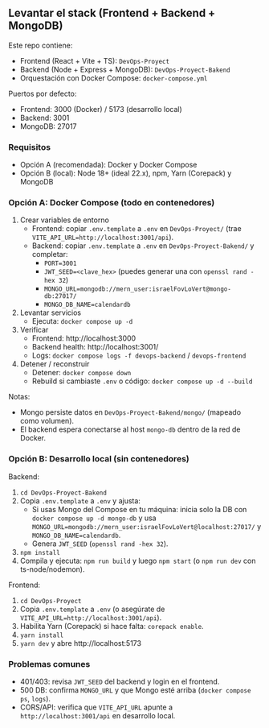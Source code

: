 ## Levantar el stack (Frontend + Backend + MongoDB)

Este repo contiene:
- Frontend (React + Vite + TS): `DevOps-Proyect`
- Backend (Node + Express + MongoDB): `DevOps-Proyect-Bakend`
- Orquestación con Docker Compose: `docker-compose.yml`

Puertos por defecto:
- Frontend: 3000 (Docker) / 5173 (desarrollo local)
- Backend: 3001
- MongoDB: 27017

### Requisitos
- Opción A (recomendada): Docker y Docker Compose
- Opción B (local): Node 18+ (ideal 22.x), npm, Yarn (Corepack) y MongoDB

### Opción A: Docker Compose (todo en contenedores)
1) Crear variables de entorno
	- Frontend: copiar `.env.template` a `.env` en `DevOps-Proyect/` (trae `VITE_API_URL=http://localhost:3001/api`).
	- Backend: copiar `.env.template` a `.env` en `DevOps-Proyect-Bakend/` y completar:
	  - `PORT=3001`
	  - `JWT_SEED=<clave_hex>` (puedes generar una con `openssl rand -hex 32`)
	  - `MONGO_URL=mongodb://mern_user:israelFovLoVert@mongo-db:27017/`
	  - `MONGO_DB_NAME=calendardb`
2) Levantar servicios
	- Ejecuta: `docker compose up -d`
3) Verificar
	- Frontend: http://localhost:3000
	- Backend health: http://localhost:3001/
	- Logs: `docker compose logs -f devops-backend` / `devops-frontend`
4) Detener / reconstruir
	- Detener: `docker compose down`
	- Rebuild si cambiaste `.env` o código: `docker compose up -d --build`

Notas:
- Mongo persiste datos en `DevOps-Proyect-Bakend/mongo/` (mapeado como volumen).
- El backend espera conectarse al host `mongo-db` dentro de la red de Docker.

### Opción B: Desarrollo local (sin contenedores)
Backend:
1) `cd DevOps-Proyect-Bakend`
2) Copia `.env.template` a `.env` y ajusta:
	- Si usas Mongo del Compose en tu máquina: inicia solo la DB con `docker compose up -d mongo-db` y usa `MONGO_URL=mongodb://mern_user:israelFovLoVert@localhost:27017/` y `MONGO_DB_NAME=calendardb`.
	- Genera `JWT_SEED` (`openssl rand -hex 32`).
3) `npm install`
4) Compila y ejecuta: `npm run build` y luego `npm start` (o `npm run dev` con ts-node/nodemon).

Frontend:
1) `cd DevOps-Proyect`
2) Copia `.env.template` a `.env` (o asegúrate de `VITE_API_URL=http://localhost:3001/api`).
3) Habilita Yarn (Corepack) si hace falta: `corepack enable`.
4) `yarn install`
5) `yarn dev` y abre http://localhost:5173

### Problemas comunes
- 401/403: revisa `JWT_SEED` del backend y login en el frontend.
- 500 DB: confirma `MONGO_URL` y que Mongo esté arriba (`docker compose ps`, `logs`).
- CORS/API: verifica que `VITE_API_URL` apunte a `http://localhost:3001/api` en desarrollo local.
